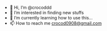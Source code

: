 - 👋 Hi, I’m @crocoddd
- 👀 I’m interested in finding new stuffs
- 🌱 I’m currently learning how to use this...
- 📫 How to reach me crocod0908@gmail.com

<!---
crocoddd/crocoddd is a ✨ special ✨ repository because its `README.md` (this file) appears on your GitHub profile.
You can click the Preview link to take a look at your changes.
--->
